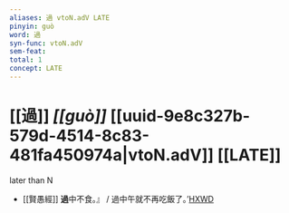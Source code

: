 ```yaml
---
aliases: 過 vtoN.adV LATE
pinyin: guò
word: 過
syn-func: vtoN.adV
sem-feat: 
total: 1
concept: LATE 
---
```

# [[過]] *[[guò]]*  [[uuid-9e8c327b-579d-4514-8c83-481fa450974a|vtoN.adV]] [[LATE]]
later than N
 - [[賢愚經]] **過**中不食。』 / 過中午就不再吃飯了。’[HXWD](https://hxwd.org/textview.html?location=KR6b0059_T_001-0353b.71)
